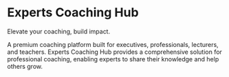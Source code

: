 # Experts Coaching Hub

Elevate your coaching, build impact.

A premium coaching platform built for executives, professionals, lecturers, and teachers. Experts Coaching Hub provides a comprehensive solution for professional coaching, enabling experts to share their knowledge and help others grow.
